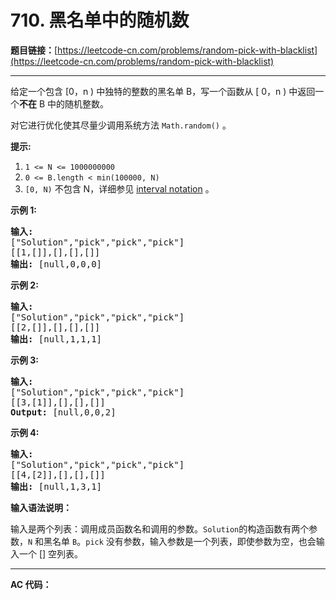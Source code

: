 # 710. 黑名单中的随机数

**题目链接：**[https://leetcode-cn.com/problems/random-pick-with-blacklist](https://leetcode-cn.com/problems/random-pick-with-blacklist)

---

<div class="content__1Y2H">
 <div class="notranslate">
  <p>给定一个包含 [0，n ) 中独特的整数的黑名单 B，写一个函数从 [ 0，n ) 中返回一个<strong>不在</strong> B 中的随机整数。</p> 
  <p>对它进行优化使其尽量少调用系统方法 <code>Math.random()</code> 。</p> 
  <p><strong>提示:</strong></p> 
  <ol> 
   <li><code>1 &lt;= N &lt;= 1000000000</code></li> 
   <li><code>0 &lt;= B.length &lt; min(100000, N)</code></li> 
   <li><code>[0, N)</code>&nbsp;不包含&nbsp;N，详细参见&nbsp;<a href="https://en.wikipedia.org/wiki/Interval_(mathematics)">interval notation</a>&nbsp;。</li> 
  </ol> 
  <p><strong>示例 1:</strong></p> 
  <pre class="language-text"><strong>输入: 
</strong>["Solution","pick","pick","pick"]
[[1,[]],[],[],[]]
<strong>输出: </strong>[null,0,0,0]
</pre> 
  <p><strong>示例 2:</strong></p> 
  <pre class="language-text"><strong>输入: 
</strong>["Solution","pick","pick","pick"]
[[2,[]],[],[],[]]
<strong>输出: </strong>[null,1,1,1]
</pre> 
  <p><strong>示例 3:</strong></p> 
  <pre class="language-text"><strong>输入: 
</strong>["Solution","pick","pick","pick"]
[[3,[1]],[],[],[]]
<strong>Output: </strong>[null,0,0,2]
</pre> 
  <p><strong>示例 4:</strong></p> 
  <pre class="language-text"><strong>输入: 
</strong>["Solution","pick","pick","pick"]
[[4,[2]],[],[],[]]
<strong>输出: </strong>[null,1,3,1]
</pre> 
  <p><strong>输入语法说明：</strong></p> 
  <p>输入是两个列表：调用成员函数名和调用的参数。<code>Solution</code>的构造函数有两个参数，<code>N</code>&nbsp;和黑名单&nbsp;<code>B</code>。<code>pick</code>&nbsp;没有参数，输入参数是一个列表，即使参数为空，也会输入一个 [] 空列表。</p> 
 </div>
</div>

---

**AC 代码：**

```java

```